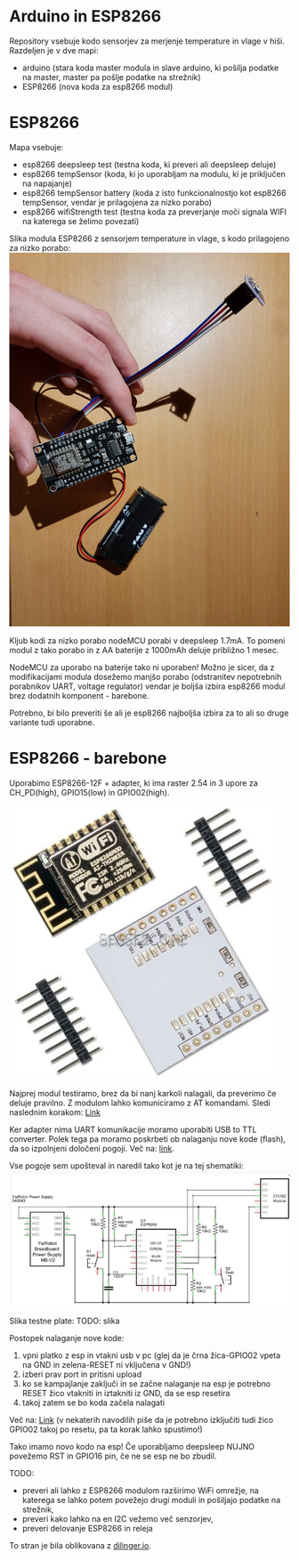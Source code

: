 # Arduino in ESP8266

Repository vsebuje kodo sensorjev za merjenje temperature in vlage v hiši. Razdeljen je v dve mapi:

  - arduino (stara koda master modula in slave arduino, ki pošilja podatke na master, master pa pošlje podatke na strežnik)
  - ESP8266 (nova koda za esp8266 modul)

# ESP8266

Mapa vsebuje:

  - esp8266 deepsleep test (testna koda, ki preveri ali deepsleep deluje)
  - esp8266 tempSensor (koda, ki jo uporabljam na modulu, ki je priključen na napajanje)
  - esp8266 tempSensor battery (koda z isto funkcionalnostjo kot esp8266 tempSensor, vendar je prilagojena za nizko porabo)
  - esp8266 wifiStrength test (testna koda za preverjanje moči signala WIFI na katerega se želimo povezati)

Slika modula ESP8266 z sensorjem temperature in vlage, s kodo prilagojeno za nizko porabo:
![alt text](https://raw.githubusercontent.com/jancvek/arduino/master/pic/esp8266_onBattery.jpg)

Kljub kodi za nizko porabo nodeMCU porabi v deepsleep 1.7mA. To pomeni modul z tako porabo in z AA baterije z 1000mAh deluje približno 1 mesec.

NodeMCU za uporabo na baterije tako ni uporaben! Možno je sicer, da z modifikacijami modula dosežemo manjšo porabo (odstranitev nepotrebnih porabnikov UART, voltage regulator) vendar je boljša izbira esp8266 modul brez dodatnih komponent - barebone.

Potrebno, bi bilo preveriti še ali je esp8266 najboljša izbira za to ali so druge variante tudi uporabne.

# ESP8266 - barebone

Uporabimo ESP8266-12F + adapter, ki ima raster 2.54 in 3 upore za CH_PD(high), GPIO15(low) in GPIO02(high).

![alt text](https://raw.githubusercontent.com/jancvek/arduino/master/pic/esp8266-12F_with_adapter.JPG)

Najprej modul testiramo, brez da bi nanj karkoli nalagali, da preverimo če deluje pravilno. Z modulom lahko komuniciramo z AT komandami. Sledi naslednim korakom: [Link](https://www.instructables.com/id/Getting-Started-with-the-ESP8266-ESP-12/)

Ker adapter nima UART komunikacije moramo uporabiti USB to TTL converter.
Polek tega pa moramo poskrbeti ob nalaganju nove kode (flash), da so izpolnjeni določeni pogoji. Več na: [link](https://www.instructables.com/id/ESP-12F-ESP8266-Module-Minimal-Breadboard-for-Flas/).

Vse pogoje sem upošteval in naredil tako kot je na tej shematiki: 
![alt text](https://raw.githubusercontent.com/jancvek/arduino/master/pic/esp8266_flash_shematic.JPG)

Slika testne plate:
TODO: slika

Postopek nalaganje nove kode:
1. vpni platko z esp in vtakni usb v pc (glej da je črna žica-GPIO02 vpeta na GND in zelena-RESET ni vključena v GND!)
2. izberi prav port in pritisni upload
3. ko se kampajlanje zaključi in se začne nalaganje na esp je potrebno RESET žico vtakniti in iztakniti iz GND, da se esp resetira
4. takoj zatem se bo koda začela nalagati

Več na: [Link](https://www.instructables.com/id/ESP-12F-ESP8266-Module-Minimal-Breadboard-for-Flas/) (v nekaterih navodilih piše da je potrebno izključiti tudi žico GPIO02 takoj po resetu, pa ta korak lahko spustimo!)

Tako imamo novo kodo na esp! Če uporabljamo deepsleep NUJNO povežemo RST in GPIO16 pin, če ne se esp ne bo zbudil.

TODO:
  - preveri ali lahko z ESP8266 modulom razširimo WiFi omrežje, na katerega se lahko potem povežejo drugi moduli in pošiljajo podatke na strežnik,
  - preveri kako lahko na en I2C vežemo več senzorjev,
  - preveri delovanje ESP8266 in releja

To stran je bila oblikovana z [dilinger.io](https://dillinger.io/).
